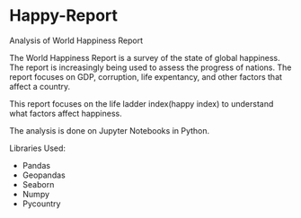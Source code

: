 # Happy-Report
Analysis of World Happiness Report

The World Happiness Report is a survey of the state of global happiness. The report is increasingly being used to assess the progress of nations. The report focuses on GDP, corruption, life expentancy, and other factors that affect a country.

This report focuses on the life ladder index(happy index) to understand what factors affect happiness.

The analysis is done on Jupyter Notebooks in Python. 

Libraries Used:
- Pandas
- Geopandas
- Seaborn
- Numpy
- Pycountry
